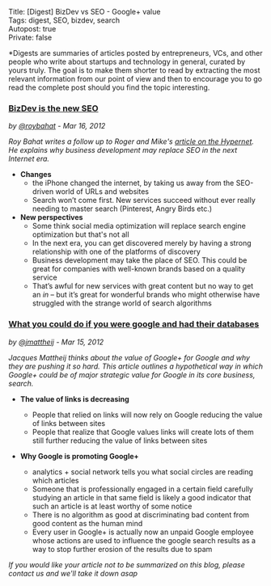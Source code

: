 Title: [Digest] BizDev vs SEO - Google+ value     
Tags: digest, SEO, bizdev, search   
Autopost: true  
Private: false  

*Digests are summaries of articles posted by entrepreneurs, VCs, and
other people who write about startups and technology in general, curated
by yours truly. The goal is to make them shorter to read by extracting the most relevant
information from our point of view and then to encourage you to go read the complete post
should you find the topic interesting.



### [BizDev is the new SEO](http://also.roybahat.com/post/19307918051/bd-is-the-new-seo "Source")
*by [@roybahat](https://twitter.com/#!/roybahat) - Mar 16, 2012*


*Roy Bahat writes a follow up to Roger and Mike's 
[article on the Hypernet](http://rogerandmike.com/post/18870279638/what-is-the-hypernet "Hypernet"). 
He explains why business development may replace SEO in the next
Internet era.*

* **Changes**
  * the iPhone changed the internet, by taking us away from the SEO-driven world of URLs and websites
  * Search won’t come first. New services succeed without ever really needing to master search (Pinterest, Angry Birds etc.)
* **New perspectives**
  * Some think social media optimization will replace search engine optimization but that's not all
  * In the next era, you can get discovered merely by having a strong relationship with one of the platforms of discovery
  * Business development may take the place of SEO.  This could be great for companies with well-known brands based on a quality service
  * That’s awful for new services with great content but no way to get an *in* – but it’s great for wonderful brands who might otherwise have struggled with the strange world of search algorithms

### [What you could do if you were google and had their databases](http://www.jacquesmattheij.com/What+you+could+do+if+you+were+google+and+had+their+databases "Source")
*by [@jmattheij](https://twitter.com/#!/jmattheij) - Mar 15, 2012*





*Jacques Mattheij thinks about the value of Google+ for Google and why
they are pushing it so hard. This article outlines a hypothetical way in which Google+ could be of major strategic value for Google in its core business, search.*

* **The value of links is decreasing**
  * People that relied on links will now rely on Google reducing the value of links between sites 
  * People that realize that Google values links will create lots of them still further reducing the value of links between sites
  
* **Why Google is promoting Google+**
  * analytics + social network tells you what social circles are reading which articles
  * Someone that is professionally engaged in a certain field carefully studying an article in that same field is likely a good indicator that such an article is at least worthy of some notice
  * There is no algorithm as good at discriminating bad content from good content as the human mind
  * Every user in Google+ is actually now an unpaid Google employee whose actions are used to influence the google search results as a way to stop further erosion of the results due to spam




*If you would like your article not to be summarized on this blog,
please contact us and we'll take it down
asap*

